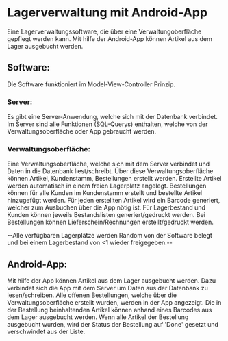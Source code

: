 # Lagerverwaltung mit Android-App
Eine Lagerverwaltungssoftware, die über eine Verwaltungoberfläche gepflegt werden kann. Mit hilfe der Android-App können Artikel aus dem Lager ausgebucht werden.

## Software:
Die Software funktioniert im Model-View-Controller Prinzip.
### Server:
Es gibt eine Server-Anwendung, welche sich mit der Datenbank verbindet.
Im Server sind alle Funktionen (SQL-Querys) enthalten, welche von der Verwaltungsoberfläche oder App gebraucht werden.

### Verwaltungsoberfläche:
Eine Verwaltungsoberfläche, welche sich mit dem Server verbindet und Daten in die Datenbank liest/schreibt. Über diese Verwaltungsoberfläche können Artikel, Kundenstamm, Bestellungen erstellt werden. 
Erstellte Artikel werden automatisch in einem freien Lagerplatz angelegt. Bestellungen können für alle Kunden im Kundenstamm erstellt und bestellte Artikel hinzugefügt werden.
Für jeden erstellten Artikel wird ein Barcode generiert, welcher zum Ausbuchen über die App nötig ist.
Für Lagerbestand und Kunden können jeweils Bestandslisten generiert/gedruckt werden. 
Bei Bestellungen können Lieferschein/Rechnungen erstellt/gedruckt werden.

--Alle verfügbaren Lagerplätze werden Random von der Software belegt und bei einem Lagerbestand von <1 wieder freigegeben.--

## Android-App:
Mit hilfe der App können Artikel aus dem Lager ausgebucht werden. Dazu verbindet sich die App mit dem Server um Daten aus der Datenbank zu lesen/schreiben.
Alle offenen Bestellungen, welche über die Verwaltungsoberfläche erstellt wurden, werden in der App angezeigt. 
Die in der Bestellung beinhaltenden Artikel können anhand eines Barcodes aus dem Lager ausgebucht werden.
Wenn alle Artikel der Bestellung ausgebucht wurden, wird der Status der Bestellung auf 'Done' gesetzt und verschwindet aus der Liste.